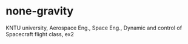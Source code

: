 # none-gravity
KNTU university, Aerospace Eng., Space Eng., Dynamic and control of Spacecraft flight class, ex2
